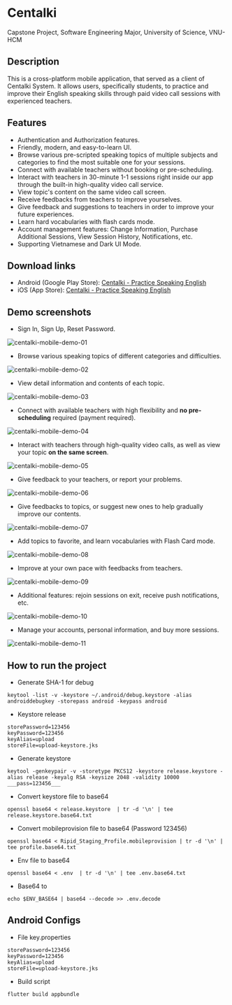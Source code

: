 # Centalki
Capstone Project, Software Engineering Major, University of Science, VNU-HCM

## Description
This is a cross-platform mobile application, that served as a client of Centalki System. It allows users, specifically students, to practice and improve their English speaking skills through paid video call sessions with experienced teachers.

## Features
- Authentication and Authorization features.
- Friendly, modern, and easy-to-learn UI.
- Browse various pre-scripted speaking topics of multiple subjects and categories to find the most suitable one for your sessions.
- Connect with available teachers without booking or pre-scheduling.
- Interact with teachers in 30-minute 1-1 sessions right inside our app through the built-in high-quality video call service.
- View topic's content on the same video call screen.
- Receive feedbacks from teachers to improve yourselves.
- Give feedback and suggestions to teachers in order to improve your future experiences.
- Learn hard vocabularies with flash cards mode.
- Account management features: Change Information, Purchase Additional Sessions, View Session History, Notifications, etc.
- Supporting Vietnamese and Dark UI Mode.

## Download links
- Android (Google Play Store): [Centalki - Practice Speaking English](https://play.google.com/store/apps/details?id=com.centalki.student)
- iOS (App Store): [Centalki - Practice Speaking English](https://apps.apple.com/vn/app/centalki/id6449161684)

## Demo screenshots

- Sign In, Sign Up, Reset Password.

![centalki-mobile-demo-01](/demo/demo-image-01.jpg)

- Browse various speaking topics of different categories and difficulties.

![centalki-mobile-demo-02](/demo/demo-image-02.jpg)

- View detail information and contents of each topic.

![centalki-mobile-demo-03](/demo/demo-image-03.jpg)

- Connect with available teachers with high flexibility and **no pre-scheduling** required (payment required).

![centalki-mobile-demo-04](/demo/demo-image-04.jpg)

- Interact with teachers through high-quality video calls, as well as view your topic **on the same screen**.

![centalki-mobile-demo-05](/demo/demo-image-05.jpg)

- Give feedback to your teachers, or report your problems.

![centalki-mobile-demo-06](/demo/demo-image-06.jpg)

- Give feedbacks to topics, or suggest new ones to help gradually improve our contents.

![centalki-mobile-demo-07](/demo/demo-image-07.jpg)

- Add topics to favorite, and learn vocabularies with Flash Card mode.

![centalki-mobile-demo-08](/demo/demo-image-08.jpg)

- Improve at your own pace with feedbacks from teachers.

![centalki-mobile-demo-09](/demo/demo-image-09.jpg)

- Additional features: rejoin sessions on exit, receive push notifications, etc.

![centalki-mobile-demo-10](/demo/demo-image-10.jpg)

- Manage your accounts, personal information, and buy more sessions.

![centalki-mobile-demo-11](/demo/demo-image-11.jpg)

## How to run the project

- Generate SHA-1 for debug
```
keytool -list -v -keystore ~/.android/debug.keystore -alias androiddebugkey -storepass android -keypass android
```

- Keystore release
```
storePassword=123456
keyPassword=123456
keyAlias=upload
storeFile=upload-keystore.jks
```
- Generate keystore
```
keytool -genkeypair -v -storetype PKCS12 -keystore release.keystore -alias release -keyalg RSA -keysize 2048 -validity 10000
___pass=123456___
```

- Convert keystore file to base64
```
openssl base64 < release.keystore  | tr -d '\n' | tee release.keystore.base64.txt
```

- Convert mobileprovision file to base64 (Password 123456)
```
openssl base64 < Ripid_Staging_Profile.mobileprovision | tr -d '\n' | tee profile.base64.txt
```

- Env file to base64
```
openssl base64 < .env  | tr -d '\n' | tee .env.base64.txt
```

- Base64 to 
```
echo $ENV_BASE64 | base64 --decode >> .env.decode
```

## Android Configs 
- File key.properties
```
storePassword=123456
keyPassword=123456
keyAlias=upload
storeFile=upload-keystore.jks
```
- Build script
```
flutter build appbundle
```
